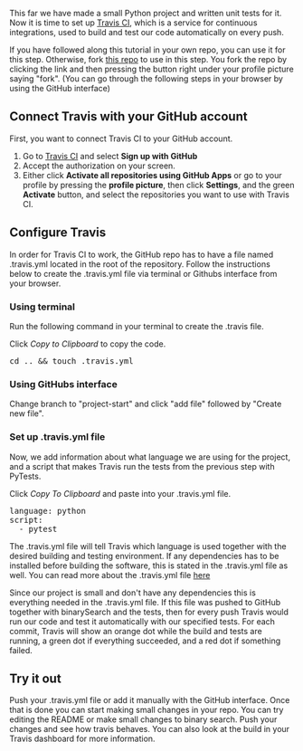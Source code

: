This far we have made a small Python project and written unit tests for it.
Now it is time to set up [Travis CI](https://www.travis-ci.com), which is
a service for continuous integrations, used to build and test our code automatically on every push.  

If you have followed along this tutorial in your own repo, you can use it for this step. Otherwise,
fork [this repo](https://github.com/rymane/binary-search/tree/project-start) to use in this step.
You fork the repo by clicking the link and then pressing the button right under your profile picture saying "fork". 
(You can go through the following steps in your browser by using the GitHub interface)

## Connect Travis with your GitHub account
First, you want to connect Travis CI to your GitHub account. 
1. Go to [Travis CI](https://www.travis-ci.com) and select **Sign up with GitHub**
2. Accept the authorization on your screen.
3. Either click **Activate all repositories using GitHub Apps** or go to your profile by pressing
the **profile picture**, then click **Settings**, and the green **Activate** button, and select the repositories you want to use with Travis CI.

## Configure Travis 
In order for Travis CI to work, the GitHub repo has to have a file named .travis.yml located in the root of the repository. 
Follow the instructions below to create the .travis.yml file via terminal or Githubs interface from your browser.

### Using terminal
Run the following command in your terminal to create the .travis file. 

Click *Copy to Clipboard* to copy the code.

<pre class="file" data-target="clipboard">
cd .. && touch .travis.yml
</pre>

### Using GitHubs interface
Change branch to "project-start" and click "add file" followed by "Create new file".

### Set up .travis.yml file
Now, we add information about what language we are using for the project, and a script that makes Travis run the tests from the previous step with PyTests.

Click *Copy To Clipboard* and paste into your .travis.yml file. 

<pre class="file" data-target="clipboard">
language: python
script: 
  - pytest
</pre>

The .travis.yml file will tell Travis which language is used together with the desired building and testing environment. If any dependencies has
to be installed before building the software, this is stated in the .travis.yml file as well. You can read more about the .travis.yml file [here](https://docs.travis-ci.com/user/tutorial/)

Since our project is small and don't have any dependencies this is everything needed in the .travis.yml file.
If this file was pushed to GitHub together with binarySearch and the tests, then for every push Travis
would run our code and test it automatically with our specified tests. For each commit, Travis will show
an orange dot while the build and tests are running, a green dot if everything succeeded, and a red dot if something failed.

## Try it out
Push your .travis.yml file or add it manually with the GitHub interface.
Once that is done you can start making small changes in your repo. You can try editing the README 
or make small changes to binary search. Push your changes and see how travis behaves. You can also look at the 
build in your Travis dashboard for more information. 